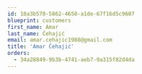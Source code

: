 ```yaml
---
id: 18a3b570-5862-4650-a1de-67f16d5c9607
blueprint: customers
first_name: Amar
last_name: Ćehajić
email: amar.cehajic1988@gmail.com
title: 'Amar Ćehajić'
orders:
  - 34a28849-9b3b-4741-aeb7-9a315f82d4da
---
```

